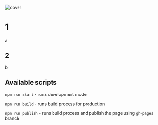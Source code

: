 ![cover]()

# 1 

a

## 2

b

## Available scripts

`npm run start` - runs development mode

`npm run build` - runs build process for production

`npm run publish` - runs build process and publish the page using `gh-pages` branch

